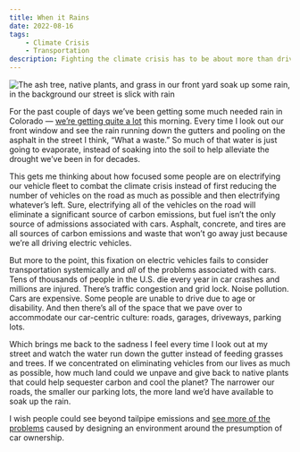```yaml
---
title: When it Rains
date: 2022-08-16
tags:
    - Climate Crisis
    - Transportation
description: Fighting the climate crisis has to be about more than driving electric vehicles, it has to be about designing a world where cars are far less important to transportation.
---
```


![The ash tree, native plants, and grass in our front yard soak up some rain, in the background our street is slick with rain](/img/when-it-rains.jpg)

For the past couple of days we’ve been getting some much needed rain in Colorado — [we’re getting quite a lot][nwsboulder] this morning. Every time I look out our front window and see the rain running down the gutters and pooling on the asphalt in the street I think, “What a waste.” So much of that water is just going to evaporate, instead of soaking into the soil to help alleviate the drought we’ve been in for decades.

This gets me thinking about how focused some people are on electrifying our vehicle fleet to combat the climate crisis instead of first reducing the number of vehicles on the road as much as possible and then electrifying whatever’s left. Sure, electrifying all of the vehicles on the road will eliminate a significant source of carbon emissions, but fuel isn’t the only source of admissions associated with cars. Asphalt, concrete, and tires are all sources of carbon emissions and waste that won’t go away just because we’re all driving electric vehicles.

But more to the point, this fixation on electric vehicles fails to consider transportation systemically and _all_ of the problems associated with cars. Tens of thousands of people in the <abbr>U.S.</abbr> die every year in car crashes and millions are injured. There’s traffic congestion and grid lock. Noise pollution. Cars are expensive. Some people are unable to drive due to age or disability. And then there’s all of the space that we pave over to accommodate our car-centric culture: roads, garages, driveways, parking lots.

Which brings me back to the sadness I feel every time I look out at my street and watch the water run down the gutter instead of feeding grasses and trees. If we concentrated on eliminating vehicles from our lives as much as possible, how much land could we unpave and give back to native plants that could help sequester carbon and cool the planet? The narrower our roads, the smaller our parking lots, the more land we’d have available to soak up the rain.

I wish people could see beyond tailpipe emissions and [see more of the problems][whose streets] caused by designing an environment around the presumption of car ownership.

[nwsboulder]: https://twitter.com/NWSBoulder/status/1559568512020086785
[whose streets]: https://www.wnycstudios.org/podcasts/otm/episodes/on-the-media-2018-11-23
